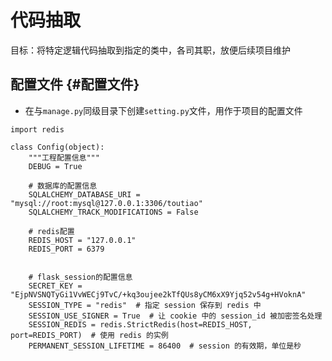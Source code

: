 # 代码抽取

目标：将特定逻辑代码抽取到指定的类中，各司其职，放便后续项目维护

## 配置文件 {#配置文件}

* 在与`manage.py`同级目录下创建`setting.py`文件，用作于项目的配置文件

```
import redis

class Config(object):
    """工程配置信息"""
    DEBUG = True

    # 数据库的配置信息
    SQLALCHEMY_DATABASE_URI = "mysql://root:mysql@127.0.0.1:3306/toutiao"
    SQLALCHEMY_TRACK_MODIFICATIONS = False

    # redis配置
    REDIS_HOST = "127.0.0.1"
    REDIS_PORT = 6379


    # flask_session的配置信息
    SECRET_KEY = "EjpNVSNQTyGi1VvWECj9TvC/+kq3oujee2kTfQUs8yCM6xX9Yjq52v54g+HVoknA"
    SESSION_TYPE = "redis"  # 指定 session 保存到 redis 中
    SESSION_USE_SIGNER = True  # 让 cookie 中的 session_id 被加密签名处理
    SESSION_REDIS = redis.StrictRedis(host=REDIS_HOST, port=REDIS_PORT)  # 使用 redis 的实例
    PERMANENT_SESSION_LIFETIME = 86400  # session 的有效期，单位是秒
```



